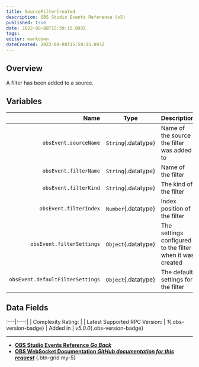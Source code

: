 ```yaml
---
title: SourceFilterCreated
description: OBS Studio Events Reference (v5)
published: true
date: 2022-08-08T15:59:15.093Z
tags: 
editor: markdown
dateCreated: 2022-08-08T15:59:15.093Z
---
```


## Overview
A filter has been added to a source.

## Variables
Name | Type | Description | 
----:|:----:|:------------|
`obsEvent.sourceName` | `String`{.datatype} | Name of the source the filter was added to
`obsEvent.filterName` | `String`{.datatype} | Name of the filter
`obsEvent.filterKind` | `String`{.datatype} | The kind of the filter
`obsEvent.filterIndex` | `Number`{.datatype} | Index position of the filter
`obsEvent.filterSettings` | `Object`{.datatype} | The settings configured to the filter when it was created
`obsEvent.defaultFilterSettings` | `Object`{.datatype} | The default settings for the filter

## Data Fields
:---|:---:|
| Complexity Rating: | <span class="stars stars--2"></span>
| Latest Supported RPC Version: | *1*{.obs-version-badge}
| Added in | *v5.0.0*{.obs-version-badge}

---

- [<i class="mdi mdi-chevron-left"></i>**OBS Studio Events Reference *Go Back***](/en/Broadcasters/OBS/Events)
- [<i class="mdi mdi-github"></i> **OBS WebSocket Documentation *GitHub documentation for this request***](https://github.com/obsproject/obs-websocket/blob/master/docs/generated/protocol.md#sourcefiltercreated)
{.btn-grid my-5}